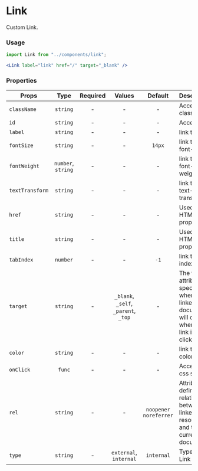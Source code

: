 # Link

Custom Link.

### Usage

```js
import Link from "../components/link";
```

```jsx
<Link label="link" href="/" target="_blank" />
```

### Properties

| Props           |        Type        | Required |                Values                |        Default        | Description                                                                                 |
| --------------- | :----------------: | :------: | :----------------------------------: | :-------------------: | ------------------------------------------------------------------------------------------- |
| `className`     |      `string`      |    -     |                  -                   |           -           | Accepts class                                                                               |
| `id`            |      `string`      |    -     |                  -                   |           -           | Accepts id                                                                                  |
| `label`         |      `string`      |    -     |                  -                   |           -           | link text                                                                                   |
| `fontSize`      |      `string`      |    -     |                  -                   |        `14px`         | link text font-size                                                                         |
| `fontWeight`    | `number`, `string` |    -     |                  -                   |           -           | link text font-weight                                                                       |
| `textTransform` |      `string`      |    -     |                  -                   |           -           | link text text-transform                                                                    |
| `href`          |      `string`      |    -     |                  -                   |           -           | Used as HTML 'href' property                                                                |
| `title`         |      `string`      |    -     |                  -                   |           -           | Used as HTML 'title' property                                                               |
| `tabIndex`      |      `number`      |    -     |                  -                   |         `-1`          | link tab index                                                                              |
| `target`        |      `string`      |    -     | `_blank`, `_self`, `_parent`, `_top` |           -           | The target attribute specifies where the linked document will open when the link is clicked |
| `color`         |      `string`      |    -     |                  -                   |           -           | link text color                                                                             |
| `onClick`       |       `func`       |    -     |                  -                   |           -           | Accepts css style                                                                           |
| `rel`           |      `string`      |    -     |                  -                   | `noopener noreferrer` | Attribute defines the relationship between a linked resource and the current document       |
| `type`          |      `string`      |    -     |        `external`, `internal`        |      `internal`       | Type of Link                                                                                |
